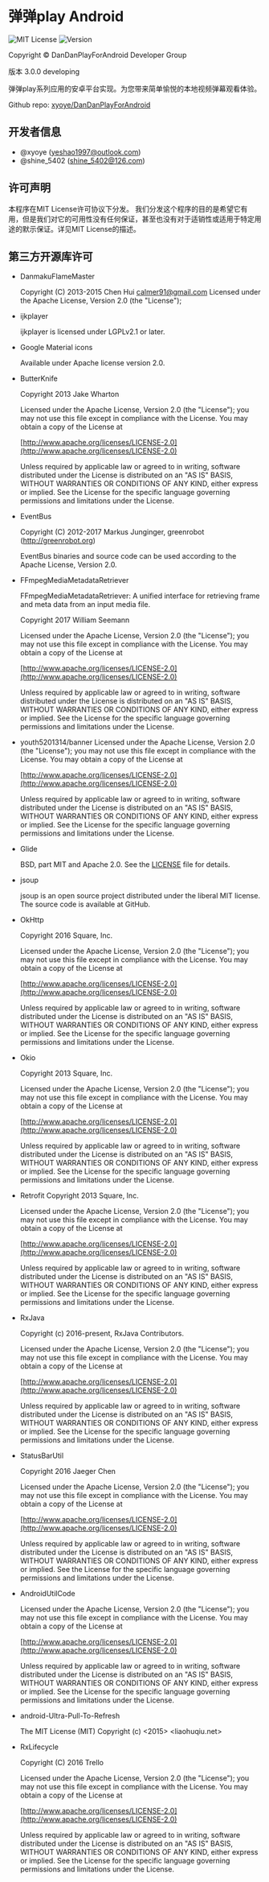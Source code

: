 # 弹弹play Android

![MIT License](https://img.shields.io/badge/licence-MIT-green.svg) ![Version](https://img.shields.io/badge/version-3.0.0-blue.svg)

Copyright © DanDanPlayForAndroid Developer Group

版本 3.0.0 developing

弹弹play系列应用的安卓平台实现。为您带来简单愉悦的本地视频弹幕观看体验。

Github repo: [xyoye/DanDanPlayForAndroid](https://github.com/xyoye/DanDanPlayForAndroid/)

## 开发者信息

- @xyoye (<yeshao1997@outlook.com>)
- @shine_5402 (<shine_5402@126.com>)

## 许可声明

本程序在MIT License许可协议下分发。
我们分发这个程序的目的是希望它有用，但是我们对它的可用性没有任何保证，甚至也没有对于适销性或适用于特定用途的默示保证。详见MIT License的描述。

## 第三方开源库许可

- DanmakuFlameMaster

  Copyright (C) 2013-2015 Chen Hui <calmer91@gmail.com>
  Licensed under the Apache License, Version 2.0 (the "License");
  
- ijkplayer

  ijkplayer is licensed under LGPLv2.1 or later.

- Google Material icons

  Available under Apache license version 2.0.

- ButterKnife

  Copyright 2013 Jake Wharton

  Licensed under the Apache License, Version 2.0 (the "License");
  you may not use this file except in compliance with the License.
  You may obtain a copy of the License at

    [http://www.apache.org/licenses/LICENSE-2.0](http://www.apache.org/licenses/LICENSE-2.0)

  Unless required by applicable law or agreed to in writing, software
  distributed under the License is distributed on an "AS IS" BASIS,
  WITHOUT WARRANTIES OR CONDITIONS OF ANY KIND, either express or implied.
  See the License for the specific language governing permissions and
  limitations under the License.
- EventBus

  Copyright (C) 2012-2017 Markus Junginger, greenrobot (http://greenrobot.org)

  EventBus binaries and source code can be used according to the Apache License, Version 2.0.

- FFmpegMediaMetadataRetriever

  FFmpegMediaMetadataRetriever: A unified interface for retrieving frame
  and meta data from an input media file.

  Copyright 2017 William Seemann

  Licensed under the Apache License, Version 2.0 (the "License");
  you may not use this file except in compliance with the License.
  You may obtain a copy of the License at

  [http://www.apache.org/licenses/LICENSE-2.0](http://www.apache.org/licenses/LICENSE-2.0)

  Unless required by applicable law or agreed to in writing, software
  distributed under the License is distributed on an "AS IS" BASIS,
  WITHOUT WARRANTIES OR CONDITIONS OF ANY KIND, either express or implied.
  See the License for the specific language governing permissions and
  limitations under the License.

- youth5201314/banner
  Licensed under the Apache License, Version 2.0 (the "License");
  you may not use this file except in compliance with the License.
  You may obtain a copy of the License at

  [http://www.apache.org/licenses/LICENSE-2.0](http://www.apache.org/licenses/LICENSE-2.0)

  Unless required by applicable law or agreed to in writing, software
  distributed under the License is distributed on an "AS IS" BASIS,
  WITHOUT WARRANTIES OR CONDITIONS OF ANY KIND, either express or implied.
  See the License for the specific language governing permissions and
  limitations under the License.

- Glide

  BSD, part MIT and Apache 2.0. See the [LICENSE](https://github.com/bumptech/glide/blob/master/LICENSE) file for details.

- jsoup

  jsoup is an open source project distributed under the liberal MIT license. The source code is available at GitHub.

- OkHttp

  Copyright 2016 Square, Inc.

  Licensed under the Apache License, Version 2.0 (the "License");
  you may not use this file except in compliance with the License.
  You may obtain a copy of the License at

  [http://www.apache.org/licenses/LICENSE-2.0](http://www.apache.org/licenses/LICENSE-2.0)

  Unless required by applicable law or agreed to in writing, software
  distributed under the License is distributed on an "AS IS" BASIS,
  WITHOUT WARRANTIES OR CONDITIONS OF ANY KIND, either express or implied.
  See the License for the specific language governing permissions and
  limitations under the License.

- Okio

  Copyright 2013 Square, Inc.

  Licensed under the Apache License, Version 2.0 (the "License");
  you may not use this file except in compliance with the License.
  You may obtain a copy of the License at

  [http://www.apache.org/licenses/LICENSE-2.0](http://www.apache.org/licenses/LICENSE-2.0)

  Unless required by applicable law or agreed to in writing, software
  distributed under the License is distributed on an "AS IS" BASIS,
  WITHOUT WARRANTIES OR CONDITIONS OF ANY KIND, either express or implied.
  See the License for the specific language governing permissions and
  limitations under the License.

- Retrofit
  Copyright 2013 Square, Inc.

  Licensed under the Apache License, Version 2.0 (the "License");
  you may not use this file except in compliance with the License.
  You may obtain a copy of the License at

  [http://www.apache.org/licenses/LICENSE-2.0](http://www.apache.org/licenses/LICENSE-2.0)

  Unless required by applicable law or agreed to in writing, software
  distributed under the License is distributed on an "AS IS" BASIS,
  WITHOUT WARRANTIES OR CONDITIONS OF ANY KIND, either express or implied.
  See the License for the specific language governing permissions and
  limitations under the License.

- RxJava

  Copyright (c) 2016-present, RxJava Contributors.

  Licensed under the Apache License, Version 2.0 (the "License");
  you may not use this file except in compliance with the License.
  You may obtain a copy of the License at

  [http://www.apache.org/licenses/LICENSE-2.0](http://www.apache.org/licenses/LICENSE-2.0)

  Unless required by applicable law or agreed to in writing, software
  distributed under the License is distributed on an "AS IS" BASIS,
  WITHOUT WARRANTIES OR CONDITIONS OF ANY KIND, either express or implied.
  See the License for the specific language governing permissions and
  limitations under the License.

- StatusBarUtil

  Copyright 2016 Jaeger Chen

  Licensed under the Apache License, Version 2.0 (the "License");	you may not use this file except in compliance with the License.
  You may obtain a copy of the License at

  [http://www.apache.org/licenses/LICENSE-2.0](http://www.apache.org/licenses/LICENSE-2.0)

  Unless required by applicable law or agreed to in writing, software
  distributed under the License is distributed on an "AS IS" BASIS,
  WITHOUT WARRANTIES OR CONDITIONS OF ANY KIND, either express or implied.
  See the License for the specific language governing permissions and
  limitations under the License.

- AndroidUtilCode

  Licensed under the Apache License, Version 2.0 (the "License");	you may not use this file except in compliance with the License.
  You may obtain a copy of the License at

  [http://www.apache.org/licenses/LICENSE-2.0](http://www.apache.org/licenses/LICENSE-2.0)

  Unless required by applicable law or agreed to in writing, software
  distributed under the License is distributed on an "AS IS" BASIS,
  WITHOUT WARRANTIES OR CONDITIONS OF ANY KIND, either express or implied.
  See the License for the specific language governing permissions and
  limitations under the License.

- android-Ultra-Pull-To-Refresh

  The MIT License (MIT)
  Copyright (c) <2015> <liaohuqiu.net>

- RxLifecycle

  Copyright (C) 2016 Trello

  Licensed under the Apache License, Version 2.0 (the "License");
  you may not use this file except in compliance with the License.
  You may obtain a copy of the License at

  [http://www.apache.org/licenses/LICENSE-2.0](http://www.apache.org/licenses/LICENSE-2.0)

  Unless required by applicable law or agreed to in writing, software
  distributed under the License is distributed on an "AS IS" BASIS,
  WITHOUT WARRANTIES OR CONDITIONS OF ANY KIND, either express or implied.
  See the License for the specific language governing permissions and
  limitations under the License.
